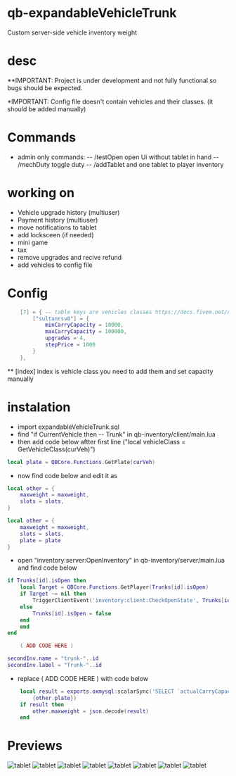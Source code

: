 # qb-expandableVehicleTrunk

Custom server-side vehicle inventory weight

# desc

\*\*IMPORTANT: Project is under development and not fully functional so bugs should be expected.

\*IMPORTANT: Config file doesn't contain vehicles and their classes. (it should be added manually)

# Commands

- admin only commands:
  -- /testOpen open Ui without tablet in hand
  -- /mechDuty toggle duty
  -- /addTablet and one tablet to player inventory

# working on

- Vehicle upgrade history (multiuser)
- Payment history (multiuser)
- move notifications to tablet
- add locksceen (if needed)
- mini game
- tax
- remove upgrades and recive refund
- add vehicles to config file

# Config

```lua
    [7] = { -- table keys are vehicles classes https://docs.fivem.net/natives/?_0x29439776AAA00A62
        ["sultanrsv8"] = {
            minCarryCapacity = 10000,
            maxCarryCapacity = 100000,
            upgrades = 4,
            stepPrice = 1000
        }
    },
```

\*\* [index] index is vehicle class you need to add them and set capacity manually

# instalation

- import expandableVehicleTrunk.sql
- find "if CurrentVehicle then -- Trunk" in qb-inventory/client/main.lua
- then add code below aftter first line ("local vehicleClass = GetVehicleClass(curVeh)")

```lua
local plate = QBCore.Functions.GetPlate(curVeh)
```

- now find code below and edit it as

```lua
local other = {
    maxweight = maxweight,
    slots = slots,
}
```

```lua
local other = {
    maxweight = maxweight,
    slots = slots,
    plate = plate
}
```

- open "inventory:server:OpenInventory" in qb-inventory/server/main.lua and find code below

```lua
if Trunks[id].isOpen then
    local Target = QBCore.Functions.GetPlayer(Trunks[id].isOpen)
    if Target ~= nil then
        TriggerClientEvent('inventory:client:CheckOpenState', Trunks[id].isOpen, name, id, Trunks[id].label)
    else
        Trunks[id].isOpen = false
    end
    end
end

    ( ADD CODE HERE )

secondInv.name = "trunk-"..id
secondInv.label = "Trunk-"..id
```

- replace ( ADD CODE HERE ) with code below

```lua
    local result = exports.oxmysql:scalarSync('SELECT `actualCarryCapacity` FROM player_vehicles WHERE plate = ?',
        {other.plate})
    if result then
        other.maxweight = json.decode(result)
    end
```

# Previews

![tablet](https://raw.githubusercontent.com/swkeep/qb-expandableVehicleTrunk/main/.github/images/noVehicle.png)
![tablet](https://raw.githubusercontent.com/swkeep/qb-expandableVehicleTrunk/main/.github/images/Vehicle.png)
![tablet](https://raw.githubusercontent.com/swkeep/qb-expandableVehicleTrunk/main/.github/images/plate.png)
![tablet](https://raw.githubusercontent.com/swkeep/qb-expandableVehicleTrunk/main/.github/images/upgradeList.png)
![tablet](https://raw.githubusercontent.com/swkeep/qb-expandableVehicleTrunk/main/.github/images/Payment.png)
![tablet](https://raw.githubusercontent.com/swkeep/qb-expandableVehicleTrunk/main/.github/images/animation.png)
![tablet](https://raw.githubusercontent.com/swkeep/qb-expandableVehicleTrunk/main/.github/images/before.png)
![tablet](https://raw.githubusercontent.com/swkeep/qb-expandableVehicleTrunk/main/.github/images/afterUpgrade.png)
